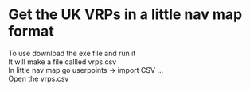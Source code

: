 # Get the UK VRPs in a little nav map format

To use download the exe file and run it  
It will make a file callled vrps.csv  
In little nav map go userpoints -> import CSV ...   
Open the vrps.csv  
